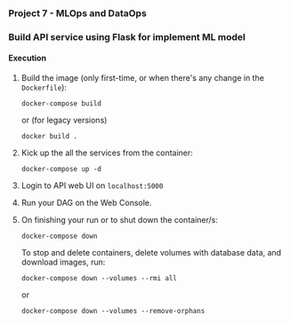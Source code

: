 ### Project 7 - MLOps and DataOps
### Build API service using Flask for implement ML model

 #### Execution
 
  1. Build the image (only first-time, or when there's any change in the `Dockerfile`):
     ```shell
     docker-compose build
     ```
   
     or (for legacy versions)
   
     ```shell
     docker build .
     ```
 2. Kick up the all the services from the container:
    ```shell
    docker-compose up -d
    ```

 3. Login to API web UI on `localhost:5000` 

 4. Run your DAG on the Web Console.

 5. On finishing your run or to shut down the container/s:
    ```shell
    docker-compose down
    ```

    To stop and delete containers, delete volumes with database data, and download images, run:
    ```
    docker-compose down --volumes --rmi all
    ```

    or
    ```
    docker-compose down --volumes --remove-orphans
    ```
       

